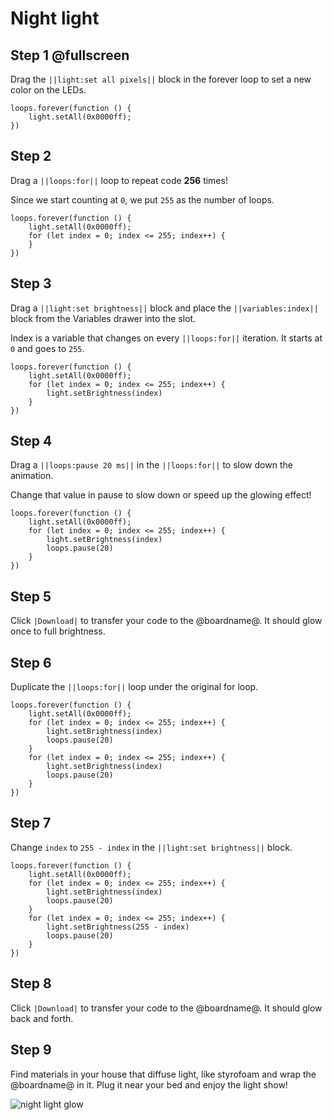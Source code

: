 # Night light

## Step 1 @fullscreen

Drag the ``||light:set all pixels||`` block in the forever loop to set a new color on the LEDs.

```blocks
loops.forever(function () {
    light.setAll(0x0000ff);
})
```

## Step 2

Drag a ``||loops:for||`` loop to repeat code **256** times!

Since we start counting at ``0``, we put ``255`` as the number of loops.

```blocks
loops.forever(function () {
    light.setAll(0x0000ff);
    for (let index = 0; index <= 255; index++) {
    }
})
```

## Step 3

Drag a ``||light:set brightness||`` block and place the ``||variables:index||`` block from the Variables drawer
into the slot.

Index is a variable that changes on every ``||loops:for||`` iteration. It starts at ``0`` and goes to ``255``.

```blocks
loops.forever(function () {
    light.setAll(0x0000ff);
    for (let index = 0; index <= 255; index++) {
        light.setBrightness(index)
    }
})
```

## Step 4

Drag a ``||loops:pause 20 ms||`` in the ``||loops:for||`` to slow down the animation.

Change that value in pause to slow down or speed up the glowing effect!

```blocks
loops.forever(function () {
    light.setAll(0x0000ff);
    for (let index = 0; index <= 255; index++) {
        light.setBrightness(index)
        loops.pause(20)
    }
})
```

## Step 5

Click ``|Download|`` to transfer your code to the @boardname@. It should glow once to full brightness.

## Step 6

Duplicate the ``||loops:for||`` loop under the original for loop.

```blocks
loops.forever(function () {
    light.setAll(0x0000ff);
    for (let index = 0; index <= 255; index++) {
        light.setBrightness(index)
        loops.pause(20)
    }
    for (let index = 0; index <= 255; index++) {
        light.setBrightness(index)
        loops.pause(20)
    }
})
```

## Step 7

Change ``index`` to ``255 - index`` in the ``||light:set brightness||`` block.

```blocks
loops.forever(function () {
    light.setAll(0x0000ff);
    for (let index = 0; index <= 255; index++) {
        light.setBrightness(index)
        loops.pause(20)
    }
    for (let index = 0; index <= 255; index++) {
        light.setBrightness(255 - index)
        loops.pause(20)
    }
})
```

## Step 8

Click ``|Download|`` to transfer your code to the @boardname@. It should glow back and forth.

## Step 9

Find materials in your house that diffuse light, like styrofoam and wrap the @boardname@ in it. Plug it near your bed 
and enjoy the light show!

![night light glow](/static/cp/tutorials/night-light/night-glow.gif)

